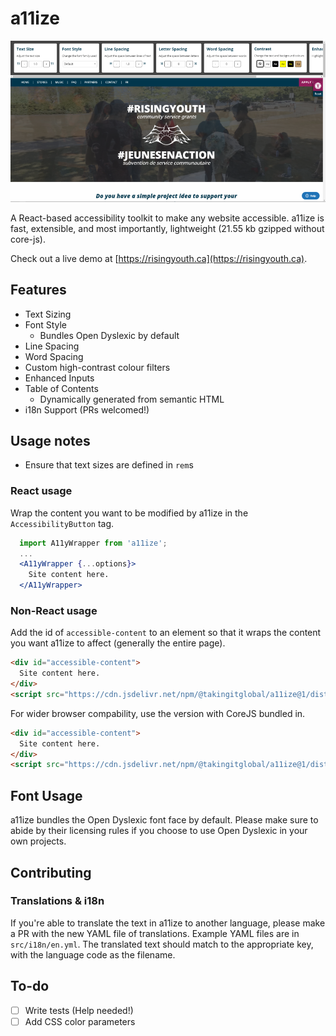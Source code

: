 # a11ize

![Demo of a11ize](rydemo.png)

A React-based accessibility toolkit to make any website accessible.
a11ize is fast, extensible, and most importantly, lightweight (21.55 kb gzipped without core-js).

Check out a live demo at [https://risingyouth.ca](https://risingyouth.ca).

## Features

- Text Sizing
- Font Style
  - Bundles Open Dyslexic by default
- Line Spacing
- Word Spacing
- Custom high-contrast colour filters
- Enhanced Inputs
- Table of Contents
  - Dynamically generated from semantic HTML
- i18n Support (PRs welcomed!)

## Usage notes

- Ensure that text sizes are defined in `rem`s

### React usage

Wrap the content you want to be modified by a11ize in the `AccessibilityButton`
tag.

```jsx
  import A11yWrapper from 'a11ize';
  ...
  <A11yWrapper {...options}>
    Site content here.
  </A11yWrapper>
```

### Non-React usage

Add the id of `accessible-content` to an element so that it wraps the content you want a11ize to affect (generally the entire page).

```html
<div id="accessible-content">
  Site content here.
</div>
<script src="https://cdn.jsdelivr.net/npm/@takingitglobal/a11ize@1/dist/with-react/index.js">
```

For wider browser compability, use the version with CoreJS bundled in.

```html
<div id="accessible-content">
  Site content here.
</div>
<script src="https://cdn.jsdelivr.net/npm/@takingitglobal/a11ize@1/dist/with-react-cjs/index.js">
```

## Font Usage

a11ize bundles the Open Dyslexic font face by default. Please make sure to
abide by their licensing rules if you choose to use Open Dyslexic in your own
projects.

## Contributing

### Translations & i18n

If you're able to translate the text in a11ize to another language, please make a PR with the new YAML file of translations.
Example YAML files are in `src/i18n/en.yml`. The translated text should match to the appropriate key, with the language code as the filename.

## To-do

- [ ] Write tests (Help needed!)
- [ ] Add CSS color parameters
